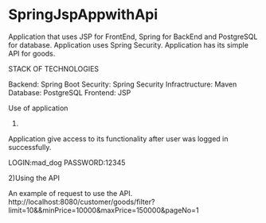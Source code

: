 # SpringJspAppwithApi

Application that uses JSP for FrontEnd, Spring for BackEnd and PostgreSQL for database.
Application uses Spring Security.
Application has its simple API for goods.

STACK OF TECHNOLOGIES

 Backend:        Spring Boot
 Security:       Spring Security
 Infractructure: Maven
 Database:       PostgreSQL
 Frontend:       JSP

Use of application

1)
Application give access to its functionality after user was logged in successfully.

LOGIN:mad_dog
PASSWORD:12345

2)Using the API

An example of request to use the API. 
http://localhost:8080/customer/goods/filter?limit=10&&minPrice=10000&maxPrice=150000&pageNo=1




